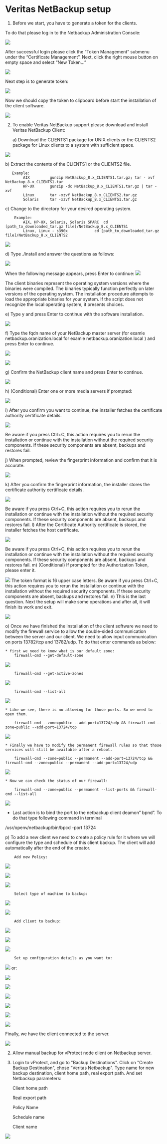 # Veritas NetBackup setup

1. Before we start, you have to generate a token for the clients.

To do that please log in to the Netbackup Administration Console:

![](../../.gitbook/assets/setup_netbackup_1.png)

After successful login please click the “Token Management” submenu under the “Certificate Management”. Next, click the right mouse button on empty space and select “New Token…”

![](../../.gitbook/assets/setup_netbackup_2.png)


Next step is to generate token:

![](../../.gitbook/assets/setup_netbackup_3.png)

Now we should copy the token to clipboard before start the installation of the client software.

![](../../.gitbook/assets/setup_netbackup_4.png)

2. To enable Veritas NetBackup support please download and install Veritas NetBackup Client:

   a) Download the CLIENTS1 package for UNIX clients or the CLIENTS2 package for Linux clients to a system with sufficient space.

![](../../.gitbook/assets/setup_netbackup_5.png)

   b) Extract the contents of the CLIENTS1 or the CLIENTS2 file.
       
	   Example:
			AIX 		gunzip NetBackup_8.x_CLIENTS1.tar.gz; tar - xvf NetBackup_8.x_CLIENTS1.tar
			HP-UX		gunzip -dc NetBackup_8.x_CLIENTS1.tar.gz | tar -xvf
			Linux		tar -xzvf NetBackup_8.x_CLIENTS2.tar.gz
			Solaris		tar -xzvf NetBackup_8.x_CLIENTS1.tar.gz

c) Change to the directory for your desired operating system.

		Example:
			AIX, HP-UX, Solaris, Solaris SPARC	cd [path_to_downloaded_tar.gz file]/NetBackup_8.x_CLIENTS1
			Linux, Linux - s390x			cd [path_to_downloaded_tar.gz file]/NetBackup_8.x_CLIENTS2

![](../../.gitbook/assets/setup_netbackup_6.png)

			
d) Type ./install and answer the questions as follows:

![](../../.gitbook/assets/setup_netbackup_7.png)
	
When the following message appears, press Enter to continue:
![](../../.gitbook/assets/setup_netbackup_8.png)

The client binaries represent the operating system versions where the binaries were compiled. The binaries typically function perfectly on later versions of the operating system. The installation procedure attempts to load the appropriate binaries for your system. If the script does not recognize the local operating system, it presents choices.

e) Type y and press Enter to continue with the software installation.

![](../../.gitbook/assets/setup_netbackup_9.png)

f) Type the fqdn name of your NetBackup master server (for examle netbackup.oranization.local for examle netbackup.oranization.local ) and press Enter to continue.

![](../../.gitbook/assets/setup_netbackup_10.png)

![](../../.gitbook/assets/setup_netbackup_11.png)

g) Confirm the NetBackup client name and press Enter to continue.

![](../../.gitbook/assets/setup_netbackup_12.png)

h) (Conditional) Enter one or more media servers if prompted:

![](../../.gitbook/assets/setup_netbackup_13.png)
	
i) After you confirm you want to continue, the installer fetches the certificate authority certificate details.

![](../../.gitbook/assets/setup_netbackup_14.png)

Be aware if you press Ctrl+C, this action requires you to rerun the installation or continue with the installation without the required security components. If these security components are absent, backups and restores fail.

j) When prompted, review the fingerprint information and confirm that it is accurate.

![](../../.gitbook/assets/setup_netbackup_15.png)

k) After you confirm the fingerprint information, the installer stores the certificate authority certificate details.

![](../../.gitbook/assets/setup_netbackup_16.png)

Be aware if you press Ctrl+C, this action requires you to rerun the installation or continue with the installation without the required security components. If these security components are absent, backups and restores fail.
l) After the Certificate Authority certificate is stored, the installer fetches the host certificate.

![](../../.gitbook/assets/setup_netbackup_17.png)

Be aware if you press Ctrl+C, this action requires you to rerun the installation or continue with the installation without the required security components. If these security components are absent, backups and restores fail.
m) (Conditional) If prompted for the Authorization Token, please enter it.

![](../../.gitbook/assets/setup_netbackup_18.png)
The token format is 16 upper case letters. Be aware if you press Ctrl+C, this action requires you to rerun the installation or continue with the installation without the required security components. If these security components are absent, backups and restores fail.
n) This is the last question. Next the setup will make some operations and after all, it will finish its work and exit.

![](../../.gitbook/assets/setup_netbackup_19.png)

o) Once we have finished the installation of the client software we need to modify the firewall service to allow the double-sided communication between the server and our client. We need to allow input communication  on ports 13782/tcp and 13782/udp. To do that enter commands as below:

	* first we need to know what is our default zone: 
		firewall-cmd --get-default-zone
![](../../.gitbook/assets/setup_netbackup_20.png)
		
		firewall-cmd --get-active-zones

![](../../.gitbook/assets/setup_netbackup_21.png)

		firewall-cmd --list-all

![](../../.gitbook/assets/setup_netbackup_22.png)

	* Like we see, there is no allowing for those ports. So we need to open them.

		firewall-cmd --zone=public --add-port=13724/udp && firewall-cmd --zone=public --add-port=13724/tcp

![](../../.gitbook/assets/setup_netbackup_23.png)

	* Finally we have to modify the permanent firewall rules so that those services will still be available after a reboot.

		firewall-cmd --zone=public --permanent --add-port=13724/tcp && firewall-cmd --zone=public --permanent --add-port=13724/udp

![](../../.gitbook/assets/setup_netbackup_24.png)

	* Now we can check the status of our firewall:

		firewall-cmd --zone=public --permanent --list-ports && firewall-cmd --list-all

![](../../.gitbook/assets/setup_netbackup_25.png)

* Last action is to bind the port to the netbackup client deamon” bpnd”. To do that type following command in terminal

/usr/openv/netbackup/bin/bpcd -port 13724

p) To add a new client we need to create a policy rule for it where we will configure the type and schedule of this client backup. The client will add automatically after the end of the creator.

		Add new Policy:

![](../../.gitbook/assets/setup_netbackup_26.png)

![](../../.gitbook/assets/setup_netbackup_27.png)

![](../../.gitbook/assets/setup_netbackup_28.png)

		Select type of machine to backup:
![](../../.gitbook/assets/setup_netbackup_29.png)

![](../../.gitbook/assets/setup_netbackup_30.png)

		Add client to backup:

![](../../.gitbook/assets/setup_netbackup_31.png)

![](../../.gitbook/assets/setup_netbackup_32.png)

![](../../.gitbook/assets/setup_netbackup_33.png)

		Set up configuration details as you want to:
![](../../.gitbook/assets/setup_netbackup_34.png)
or:

![](../../.gitbook/assets/setup_netbackup_35.png)

![](../../.gitbook/assets/setup_netbackup_37.png)

![](../../.gitbook/assets/setup_netbackup_38.png)

![](../../.gitbook/assets/setup_netbackup_39.png)

![](../../.gitbook/assets/setup_netbackup_40.png)

![](../../.gitbook/assets/setup_netbackup_41.png)




Finally, we have the client connected to the server.

![](../../.gitbook/assets/setup_netbackup_42.png)

2. Allow manual backup for vProtect node client on Netbackup server.
3. Login to vProtect, and go to "Backup Destinations". Click on "Create Backup Destination", chose "Veritas Netbackup". Type name for new backup destination, client home path, real export path. And set Netbackup parameters:

   Client home path

   Real export path 

   Policy Name

   Schedule name

   Client name

![](../../.gitbook/assets/setup_netbackup_01.png)
